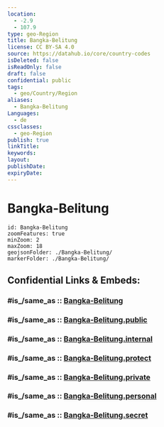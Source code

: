 ```yaml
---
location:
  - -2.9
  - 107.9
type: geo-Region
title: Bangka-Belitung
license: CC BY-SA 4.0
source: https://datahub.io/core/country-codes
isDeleted: false
isReadOnly: false
draft: false
confidential: public
tags:
  - geo/Country/Region
aliases:
  - Bangka-Belitung
Languages:
  - de
cssclasses:
  - geo-Region
publish: true
linkTitle:
keywords:
layout:
publishDate:
expiryDate:
---
```


# Bangka-Belitung

```leaflet
id: Bangka-Belitung
zoomFeatures: true 
minZoom: 2 
maxZoom: 18
geojsonFolder: ./Bangka-Belitung/
markerFolder: ./Bangka-Belitung/
```


## Confidential Links & Embeds: 

### #is_/same_as :: [Bangka-Belitung](/_Standards/Earth/Continent/Asia/Asia~South~East/Malay_Archipelago/Indonesia/provinces~Indonesia/Bangka-Belitung.md) 

### #is_/same_as :: [Bangka-Belitung.public](/_public/Earth/Continent/Asia/Asia~South~East/Malay_Archipelago/Indonesia/provinces~Indonesia/Bangka-Belitung.public.md) 

### #is_/same_as :: [Bangka-Belitung.internal](/_internal/Earth/Continent/Asia/Asia~South~East/Malay_Archipelago/Indonesia/provinces~Indonesia/Bangka-Belitung.internal.md) 

### #is_/same_as :: [Bangka-Belitung.protect](/_protect/Earth/Continent/Asia/Asia~South~East/Malay_Archipelago/Indonesia/provinces~Indonesia/Bangka-Belitung.protect.md) 

### #is_/same_as :: [Bangka-Belitung.private](/_private/Earth/Continent/Asia/Asia~South~East/Malay_Archipelago/Indonesia/provinces~Indonesia/Bangka-Belitung.private.md) 

### #is_/same_as :: [Bangka-Belitung.personal](/_personal/Earth/Continent/Asia/Asia~South~East/Malay_Archipelago/Indonesia/provinces~Indonesia/Bangka-Belitung.personal.md) 

### #is_/same_as :: [Bangka-Belitung.secret](/_secret/Earth/Continent/Asia/Asia~South~East/Malay_Archipelago/Indonesia/provinces~Indonesia/Bangka-Belitung.secret.md)

